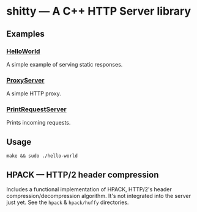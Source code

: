 # shitty — A C++ HTTP Server library

## Examples

### [HelloWorld](HelloWorld.cpp)

A simple example of serving static responses.

### [ProxyServer](ProxyServer.cpp)

A simple HTTP proxy.

### [PrintRequestServer](PrintRequestServer.cpp)

Prints incoming requests.

## Usage

    make && sudo ./hello-world

## HPACK — HTTP/2 header compression

Includes a functional implementation of HPACK, HTTP/2's header
compression/decompression algorithm. It's not integrated into the server just
yet.
See the `hpack` & `hpack/huffy` directories.
